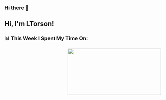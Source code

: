 ### Hi there 👋

<h2> Hi, I'm LTorson!</h2>


<h3>📊 This Week I Spent My Time On:</h3>
<img align='right' src="https://github-readme-stats.vercel.app/api?username=ltorson&show_icons=true&theme=radical&count_private=true", width="300" height="150">

<!--START_SECTION:waka-->

<!--END_SECTION:waka-->

